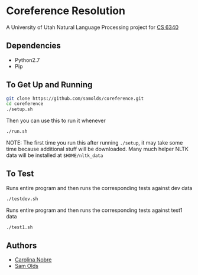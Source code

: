 # Coreference Resolution
A University of Utah Natural Language Processing project for
[CS 6340](http://www.eng.utah.edu/~cs5340/project.html)


## Dependencies
* Python2.7
* Pip


## To Get Up and Running

```sh
git clone https://github.com/samolds/coreference.git
cd coreference
./setup.sh
```

Then you can use this to run it whenever

```sh
./run.sh
```

NOTE: The first time you run this after running `./setup`, it may take some
time because additional stuff will be downloaded. Many much helper NLTK data
will be installed at `$HOME/nltk_data`


## To Test

Runs entire program and then runs the corresponding tests against dev data
```sh
./testdev.sh
```

Runs entire program and then runs the corresponding tests against test1 data
```sh
./test1.sh
```


## Authors
* [Carolina Nobre](https://github.com/cnobre)
* [Sam Olds](https://github.com/samolds)

